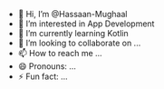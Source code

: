 - 👋 Hi, I’m @Hassaan-Mughaal
- 👀 I’m interested in App Development
- 🌱 I’m currently learning Kotlin
- 💞️ I’m looking to collaborate on ...
- 📫 How to reach me ...
- 😄 Pronouns: ...
- ⚡ Fun fact: ...

<!---
Hassaan-Mughaal/Hassaan-Mughaal is a ✨ special ✨ repository because its `README.md` (this file) appears on your GitHub profile.
You can click the Preview link to take a look at your changes.
--->
